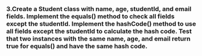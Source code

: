 ### 3.Create a Student class with name, age, studentId, and email fields. Implement the equals() method to check all fields except the studentId. Implement the hashCode() method to use all fields except the studentId to calculate the hash code. Test that two instances with the same name, age, and email return true for equals() and have the same hash code.